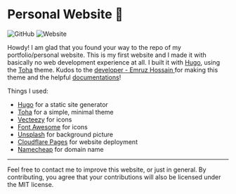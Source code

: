 # Personal Website 🎉
![GitHub](https://img.shields.io/github/license/Beluguy/Personal-website) 
![Website](https://img.shields.io/website?up_message=online&url=https%3A%2F%2Fmarcusc.me)

Howdy! I am glad that you found your way to the repo of my portfolio/personal website. This is my first website and I made it with basically no web development experience at all. I built it with [Hugo](https://gohugo.io/), using the [Toha](https://github.com/hugo-toha/toha) theme. Kudos to the [developer - Emruz Hossain
](https://github.com/hossainemruz) for making this theme and the helpful [documentations](https://toha-guides.netlify.app/posts/)!

Things I used:
* [Hugo](https://gohugo.io/) for a static site generator 
* [Toha](https://github.com/hugo-toha/toha) for a simple, minimal theme
* [Vecteezy](https://www.vecteezy.com/) for icons
* [Font Awesome](https://fontawesome.com/) for icons
* [Unsplash](https://unsplash.com/) for background picture
* [Cloudflare Pages](https://pages.cloudflare.com/) for website deployment 
* [Namecheap](https://www.namecheap.com/) for domain name
---
Feel free to contact me to improve this website, or just in general. By contributing, you agree that your contributions will also be licensed under the MIT license. 

